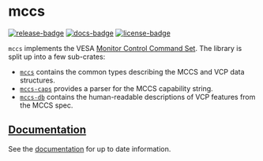 # mccs

[![release-badge][]][cargo] [![docs-badge][]][docs] [![license-badge][]][license]

`mccs` implements the VESA [Monitor Control Command Set](https://en.wikipedia.org/wiki/Monitor_Control_Command_Set).
The library is split up into a few sub-crates:

- [`mccs`](https://crates.io/crates/mccs) contains the common types describing the MCCS and VCP data structures.
- [`mccs-caps`](https://crates.io/crates/mccs-caps) provides a parser for the MCCS capability string.
- [`mccs-db`](https://crates.io/crates/mccs-db) contains the human-readable descriptions of VCP features from the
  MCCS spec.

## [Documentation][docs]

See the [documentation][docs] for up to date information.

[release-badge]: https://img.shields.io/crates/v/mccs.svg?style=flat-square
[cargo]: https://crates.io/crates/mccs
[docs-badge]: https://img.shields.io/badge/API-docs-blue.svg?style=flat-square
[docs]: http://arcnmx.github.io/mccs-rs/mccs/
[license-badge]: https://img.shields.io/badge/license-MIT-ff69b4.svg?style=flat-square
[license]: https://github.com/arcnmx/mccs-rs/blob/master/COPYING

